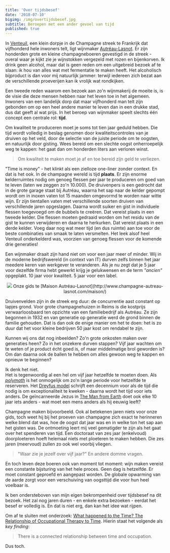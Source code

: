 ```yaml
---
title: 'Over tijdsbesef'
date: '2018-07-10'
bigimg: /img/overtijdsbesef.jpg
subtitle: Beroepen met een ander gevoel van tijd
published: true
---
```


In [Venteuil](https://fr.wikipedia.org/wiki/Venteuil), een klein dorpje in de Champagne streek te Frankrijk dat vijfhonderd hele inwoners telt, ligt wijnmaker [Autréau-Lasnot](http://www.champagne-autreau-lasnot.com/prehome/). Er zijn honderden grote en kleine champagneboeren gevestigd in de streek - overal waar je kijkt zie je wijnstokken vergezeld met rozen en bijenkorven. Ik drink geen alcohol, maar dat is geen reden om een uitgebreid bezoek af te slaan: ik hou van alles wat met fermentatie te maken heeft. Het alcoholisch bijproduct is dan voor mij natuurlijk jammer: terwijl iedereen zich bezat aan de verschillende proeverijen kan ik vrolijk wat rondkijken. 

Een tweede reden waarom een bezoek aan zo'n wijnmakerij de moeite is, is de visie die deze mensen hebben naar het leven toe in het algemeen. Inwoners van een landelijk dorp dat maar vijfhonderd man telt zijn gebonden om op een heel andere manier te leven dan in een drukke stad, dus dat geeft al wat prijs. In het beroep van wijnmaker speelt slechts één concept een centrale rol: **tijd**. 

Om kwaliteit te produceren moet je soms tot tien jaar geduld hebben. Die tijd wordt volledig in beslag genomen door kwaliteitscontroles van je druiven op het veld, door de selectie van de juiste periode om te oogsten, en natuurlijk door gisting. Wees bereid om een slechte oogst onherroepelijk weg te kappen: het gaat dan om honderden liters aan verloren winst. 

> Om kwaliteit te maken moet je af en toe bereid zijn geld te verliezen.

"Time is money" - het klinkt als een zielloze one-liner zonder context. En dat is het ook. In de champagne wereld is tijd **plaats**. Er zijn enorme kelderruimtes nodig om genoeg flessen per jaar te produceren om goed van te leven (laten we zeggen zo'n 10.000). De druivenpers is een gedrocht dat in de grote garage staat bij Autréau, waarna het sap naar de kelder gepompt wordt om in inoxen vaten tot 15 maanden omgevormd te worden naar witte wijn. Er zijn tientallen vaten met verschillende soorten druiven van verschillende jaren opgeslagen. Daarna wordt suiker en gist in individuele flessen toegevoegd om de bubbels te creëren. Dat vereist plaats in een tweede kelder. Die flessen moeten gedraaid worden om het residu van de gist te kunnen verwijderen en daarna te herkurken. Dat vereist plaats in een derde kelder. Voeg daar nog wat meer tijd (en dus ruimte) aan toe voor de beste combinaties van smaak te laten versmelten. Het leek alsof heel Venteuil onderkelderd was, voorzien van genoeg flessen voor de komende drie generaties! 

Een wijnmaker draait zijn hand niet om voor een jaar meer of minder. Wij in de moderne bedrijfswereld (in context van IT) durven zelfs binnen het jaar meedere keren van werkgever te veranderen. Als je nu zegt dat je 5 jaar voor dezelfde firma hebt gewerkt krijg je gelukwensen en de term _"ancien"_ opgeplakt. 10 jaar voor kwaliteit. 5 jaar voor een label. 

<center>
	<img src="/img/wine.jpg" class="bordered" />
	Onze gids te [Maison Autréau-Lasnot](http://www.champagne-autreau-lasnot.com/maison/)
</center>

Druivenvelden zijn in de streek erg duur: de concurrentie aast constant op lapjes grond. Voor grote champagnehuizen in Reims is die kostprijs verwaarloosbaard ten opzichte van een familiebedrijf als Autréau. Ze zijn begonnen in 1932 en van generatie op generatie werd de grond binnen de familie gehouden. Dat is dan ook de enige manier om het te doen: het is zo duur dat het voor kleine bedrijven 50 jaar kost om rendabel te zijn.

Kunnen wij ons dat nog inbeelden? Zo'n grote onkosten maken over generaties heen? Zo in het onzekere durven stappen? Vijf jaar wachten om te weten of je product écht goed is, of maar middelmatige brol geworden is? Om dan daarna ook de ballen te hebben om alles gewoon weg te kappen en opnieuw te beginnen? 

Ik denk het niet. <br/>Het is tegenwoordig al een hel om vijf jaar hetzelfde te moeten doen. Als _[polymath](https://en.wikipedia.org/wiki/Polymath)_ is het onmogelijk om zo'n lange periode voor hetzelfde te reserveren. Het [Dreyfus model](https://en.wikipedia.org/wiki/Dreyfus_model_of_skill_acquisition) schrijft een decennium voor als de tijd die nodig is om exceptionaliteit te kweken - daarna wordt het tijd voor iets anders. De geïncarneerde Jezus in [The Man from Earth](https://www.imdb.com/title/tt0756683/) doet ook elke 10 jaar iets anders - wat moet een mens anders als hij eeuwig leeft? 

Champagne maken bijvoorbeeld. Ook al betekenen jaren niets voor onze gids, toch weet hij bij het proeven van champagne zich exact te herinneren welke blend dat was, hoe de oogst dat jaar was en in welke ton het sap aan het gisten was. De ontmoeting leert mij veel gematigder te zijn als het gaat over het spenderen van tijd. Een doctoraat van zes jaar (enkelvoud) doorploeteren hoeft helemaal niets met ploeteren te maken hebben. Die zes jaren (meervoud) zullen zo ook wel voorbij vliegen. 

> "Waar zie je jezelf over vijf jaar?" En andere domme vragen. 

En toch leven deze boeren ook van moment tot moment: wijn maken vereist een constante bijsturing van het hele proces. Geen dag is hetzelfde. Er moet constant geproefd en aangepast worden. De globale opwarming van de aarde zorgt voor een verschuiving van oogsttijd die voor hun heel voelbaar is. 

Ik ben ondersteboven van mijn eigen bekrompenheid over tijdsbesef na dit bezoek. Het zal nog jaren duren - en enkele extra bezoeken - eerdat het besef er volledig is. En dat is niet erg, dan kan het idee wat rijpen. 

Om af te sluiten met onderzoek: [What happened to the Time? The Relationship of Occupational Therapy to Time](https://www.researchgate.net/publication/233719859_What_Happened_to_the_Time_The_Relationship_of_Occupational_Therapy_to_Time). Hierin staat het volgende als _key finding_:

> There is a connected relationship between time and occupation.

Dus toch.